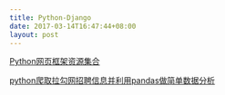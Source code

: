 ```yaml
---
title: Python-Django
date: 2017-03-14T16:47:44+08:00
layout: post
---
```


[Python网页框架资源集合](https://www.douban.com/group/topic/90481279/)

[python爬取拉勾网招聘信息并利用pandas做简单数据分析](http://leizhu.blog.51cto.com/3758740/1859975)
